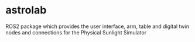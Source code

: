 # astrolab
ROS2 package which provides the user interface, arm, table and digital twin nodes and connections for the Physical Sunlight Simulator
